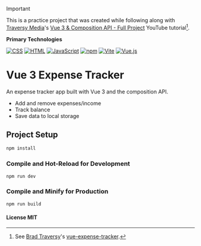 > [!IMPORTANT]
> This is a practice project that was created while following along with [Traversy Media](https://www.youtube.com/@TraversyMedia)'s [Vue 3 & Composition API - Full Project](https://youtu.be/hNPwdOZ3qFU?si=0Gs3oq_aj_DJ875a) YouTube tutorial[^1].
> [^1]: See [Brad Traversy](https://github.com/bradtraversy)'s [vue-expense-tracker](https://github.com/bradtraversy/vue-expense-tracker).
>
> **Primary Technologies**
>
> <a href="https://skillicons.dev"><img src="https://skillicons.dev/icons?i=css" alt="CSS" title="CSS" /></a>
> <a href="https://skillicons.dev"><img src="https://skillicons.dev/icons?i=html" alt="HTML" title="HTML" /></a>
> <a href="https://skillicons.dev"><img src="https://skillicons.dev/icons?i=js" alt="JavaScript" title="JavaScript" /></a>
> <a href="https://skillicons.dev"><img src="https://skillicons.dev/icons?i=npm" alt="npm" title="npm" /></a>
> <a href="https://skillicons.dev"><img src="https://skillicons.dev/icons?i=vite" alt="Vite" title="Vite" /></a>
> <a href="https://skillicons.dev"><img src="https://skillicons.dev/icons?i=vue" alt="Vue.js" title="Vue.js" /></a>

# Vue 3 Expense Tracker

An expense tracker app built with Vue 3 and the composition API.

- Add and remove expenses/income
- Track balance
- Save data to local storage

## Project Setup

```sh
npm install
```

### Compile and Hot-Reload for Development

```sh
npm run dev
```

### Compile and Minify for Production

```sh
npm run build
```

#### License MIT
